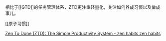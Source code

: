 相比于[[GTD]]的任务管理体系，ZTD更注重轻量化，关注如何养成习惯以及做成事儿。

[[原子习惯]]


[Zen To Done (ZTD): The Simple Productivity System - zen habits zen habits](https://zenhabits.net/zen-to-done-ztd-the-ultimate-simple-productivity-system/)